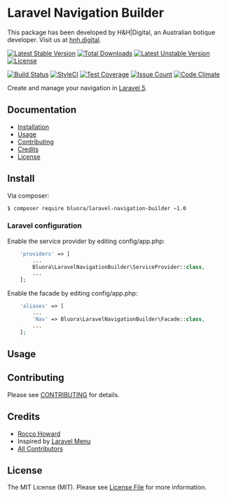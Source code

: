# Laravel Navigation Builder

This package has been developed by H&H|Digital, an Australian botique developer. Visit us at [hnh.digital](http://hnh.digital).

[![Latest Stable Version](https://poser.pugx.org/bluora/laravel-navigation-builder/v/stable.svg)](https://packagist.org/packages/bluora/laravel-navigation-builder) [![Total Downloads](https://poser.pugx.org/bluora/laravel-navigation-builder/downloads.svg)](https://packagist.org/packages/bluora/laravel-navigation-builder) [![Latest Unstable Version](https://poser.pugx.org/bluora/laravel-navigation-builder/v/unstable.svg)](https://packagist.org/packages/bluora/laravel-navigation-builder) [![License](https://poser.pugx.org/bluora/laravel-navigation-builder/license.svg)](https://packagist.org/packages/bluora/laravel-navigation-builder)

[![Build Status](https://travis-ci.org/bluora/laravel-navigation-builder.svg?branch=master)](https://travis-ci.org/bluora/laravel-navigation-builder) [![StyleCI](https://styleci.io/repos/72195135/shield?branch=master)](https://styleci.io/repos/72195135) [![Test Coverage](https://codeclimate.com/github/bluora/laravel-navigation-builder/badges/coverage.svg)](https://codeclimate.com/github/bluora/laravel-navigation-builder/coverage) [![Issue Count](https://codeclimate.com/github/bluora/laravel-navigation-builder/badges/issue_count.svg)](https://codeclimate.com/github/bluora/laravel-navigation-builder) [![Code Climate](https://codeclimate.com/github/bluora/laravel-navigation-builder/badges/gpa.svg)](https://codeclimate.com/github/bluora/laravel-navigation-builder) 

Create and manage your navigation in [Laravel 5](http://laravel.com/).

## Documentation

* [Installation](#install)
* [Usage](#usage)
* [Contributing](#contributing)
* [Credits](#credits)
* [License](#license)

## Install

Via composer:

`$ composer require bluora/laravel-navigation-builder ~1.0`

### Laravel configuration

Enable the service provider by editing config/app.php:

```php
    'providers' => [
        ...
        Bluora\LaravelNavigationBuilder\ServiceProvider::class,
        ...
    ];
```

Enable the facade by editing config/app.php:

```php
    'aliases' => [
        ...
        'Nav' => Bluora\LaravelNavigationBuilder\Facade::class,
        ...
    ];
```

## Usage



## Contributing

Please see [CONTRIBUTING](https://github.com/bluora/laravel-navigation-builder/blob/master/CONTRIBUTING.md) for details.

## Credits

* [Rocco Howard](https://github.com/therocis)
* Inspired by [Laravel Menu](https://github.com/lavary/laravel-menu)
* [All Contributors](https://github.com/bluora/laravel-navigation-builder/contributors)

## License

The MIT License (MIT). Please see [License File](https://github.com/bluora/laravel-navigation-builder/blob/master/LICENSE) for more information.